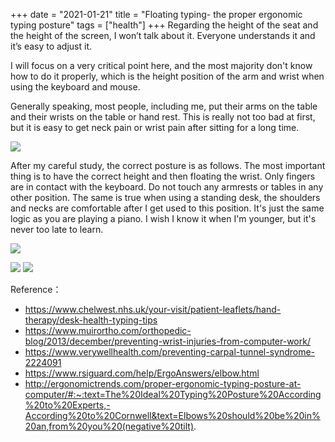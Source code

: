 +++
date = "2021-01-21"
title = "Floating typing- the proper ergonomic typing posture"
tags = ["health"]
+++
Regarding the height of the seat and the height of the screen, I won’t talk about it. Everyone understands it and it’s easy to adjust it.

I will focus on a very critical point here, and the most majority don't know how to do it properly, which is the height position of the arm and wrist when using the keyboard and mouse.

Generally speaking, most people, including me, put their arms on the table and their wrists on the table or hand rest. This is really not too bad at first, but it is easy to get neck pain or wrist pain after sitting for a long time.

![](https://i.imgur.com/UyZkgWc.png)

After my careful study, the correct posture is as follows. The most important thing is to have the correct height and then floating the wrist. Only fingers are in contact with the keyboard. Do not touch any armrests or tables in any other position.
The same is true when using a standing desk, the shoulders and necks are comfortable after I get used to this position. It's just the same logic as you are playing a piano. I wish I know it when I'm younger, but it's never too late to learn.

![](https://i.imgur.com/Y5JHqmP.png)

![](https://i.imgur.com/gaSwzHe.png)
![](https://i.imgur.com/WQiWgAA.png)


Reference：
- https://www.chelwest.nhs.uk/your-visit/patient-leaflets/hand-therapy/desk-health-typing-tips
- https://www.muirortho.com/orthopedic-blog/2013/december/preventing-wrist-injuries-from-computer-work/
- https://www.verywellhealth.com/preventing-carpal-tunnel-syndrome-2224091
- https://www.rsiguard.com/help/ErgoAnswers/elbow.html
- http://ergonomictrends.com/proper-ergonomic-typing-posture-at-computer/#:~:text=The%20Ideal%20Typing%20Posture%20According%20to%20Experts,-According%20to%20Cornwell&text=Elbows%20should%20be%20in%20an,from%20you%20(negative%20tilt).
